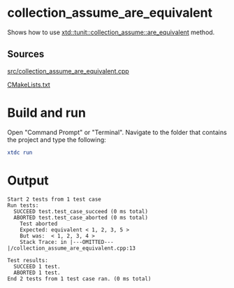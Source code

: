 # collection_assume_are_equivalent

Shows how to use [xtd::tunit::collection_assume::are_equivalent](https://gammasoft71.github.io/xtd/reference_guides/latest/classxtd_1_1tunit_1_1collection__assume.html#a3ad3f9cdf32d816d310b55ddf66654e5) method.

## Sources

[src/collection_assume_are_equivalent.cpp](src/collection_assume_are_equivalent.cpp)

[CMakeLists.txt](CMakeLists.txt)

# Build and run

Open "Command Prompt" or "Terminal". Navigate to the folder that contains the project and type the following:

```cmake
xtdc run
```

# Output

```
Start 2 tests from 1 test case
Run tests:
  SUCCEED test.test_case_succeed (0 ms total)
  ABORTED test.test_case_aborted (0 ms total)
    Test aborted
    Expected: equivalent < 1, 2, 3, 5 >
    But was:  < 1, 2, 3, 4 >
    Stack Trace: in |---OMITTED---|/collection_assume_are_equivalent.cpp:13

Test results:
  SUCCEED 1 test.
  ABORTED 1 test.
End 2 tests from 1 test case ran. (0 ms total)
```
